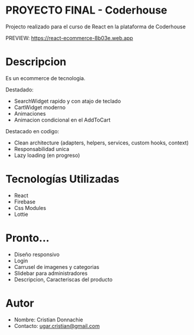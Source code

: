 # PROYECTO FINAL - Coderhouse
Projecto realizado para el curso de React en la plataforma de Coderhouse

PREVIEW: https://react-ecommerce-8b03e.web.app

# Descripcion

Es un ecommerce de tecnologia.

Destadado:

- SearchWidget rapido y con atajo de teclado
- CartWidget moderno
- Animaciones
- Animacion condicional en el AddToCart

Destacado en codigo:

- Clean architecture (adapters, helpers, services, custom hooks, context)
- Responsabilidad unica
- Lazy loading (en progreso)

# Tecnologías Utilizadas

- React
- Firebase
- Css Modules
- Lottie

# Pronto...

- Diseño responsivo
- Login
- Carrusel de imagenes y categorias
- Slidebar para administradores
- Descripcion, Caracteriscas del producto

# Autor

- Nombre: Cristian Donnachie
- Contacto: ugar.cristian@gmail.com
